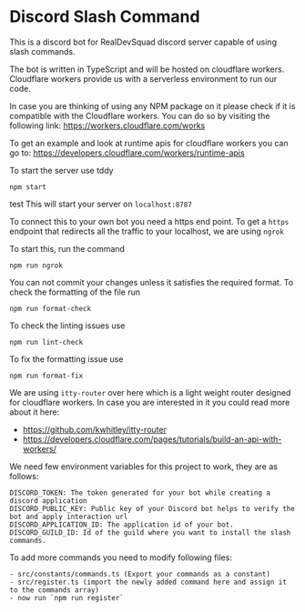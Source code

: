 # Discord Slash Command

This is a discord bot for RealDevSquad discord server capable of using slash commands.

The bot is written in TypeScript and will be hosted on cloudflare workers. Cloudflare workers provide us with a serverless environment to run our code.

In case you are thinking of using any NPM package on it please check if it is compatible with the Cloudflare workers.
You can do so by visiting the following link: https://workers.cloudflare.com/works

To get an example and look at runtime apis for cloudflare workers you can go to: https://developers.cloudflare.com/workers/runtime-apis

To start the server use tddy

```
npm start
```
test
This will start your server on `localhost:8787`

To connect this to your own bot you need a https end point. To get a `https` endpoint that redirects all the traffic to your localhost, we are using `ngrok`

To start this, run the command

```
npm run ngrok
```

You can not commit your changes unless it satisfies the required format.
To check the formatting of the file run

```
npm run format-check
```

To check the linting issues use

```
npm run lint-check
```

To fix the formatting issue use

```
npm run format-fix
```

We are using `itty-router` over here which is a light weight router designed for cloudflare workers.
In case you are interested in it you could read more about it here:

- https://github.com/kwhitley/itty-router
- https://developers.cloudflare.com/pages/tutorials/build-an-api-with-workers/

We need few environment variables for this project to work, they are as follows:

```
DISCORD_TOKEN: The token generated for your bot while creating a discord application
DISCORD_PUBLIC_KEY: Public key of your Discord bot helps to verify the bot and apply interaction url
DISCORD_APPLICATION_ID: The application id of your bot.
DISCORD_GUILD_ID: Id of the guild where you want to install the slash commands.
```

To add more commands you need to modify following files:

```
- src/constants/commands.ts (Export your commands as a constant)
- src/register.ts (import the newly added command here and assign it to the commands array)
- now run `npm run register`
```

